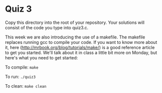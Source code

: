 # Quiz 3

Copy this directory into the root of your repository. Your solutions will consist of the code you type into quiz3.c. 

This week we are also introducing the use of a makefile. The makefile replaces
running gcc to compile your code. If you want to know more about it, here (http://mrbook.org/blog/tutorials/make/) is a good reference article to get you started. We'll talk about it in class a little bit more on Monday, but here's what you need to get started: 

To compile: `make`

To run: `./quiz3`

To clean: `make clean`
